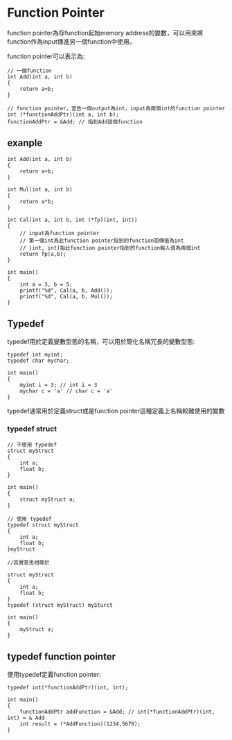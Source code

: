 # Function Pointer

function pointer為存function起始memory address的變數，可以用來將function作為input傳進另一個function中使用。

function pointer可以表示為:

```cpp=1
// 一個function
int Add(int a, int b)
{
    return a+b;
}

// function pointer，宣告一個output為int，input為兩個int的function pointer
int (*functionAddPtr)(int a, int b); 
functionAddPtr = &Add; // 指到Add這個function
```

## exanple

``` cpp=1
int Add(int a, int b)
{
    return a+b;
}

int Mul(int a, int b)
{
    return a*b;
}

int Cal(int a, int b, int (*fp)(int, int))
{
    // input為function pointer
    // 第一個int為此function pointer指到的function回傳值為int
    // (int, int)指此function pointer指到的function輸入值為兩個int
    return fp(a,b);
}

int main()
{
    int a = 3, b = 5;
    printf("%d", Cal(a, b, Add());
    printf("%d", Cal(a, b, Mul());
}
```

## Typedef

typedef用於定義變數型態的名稱，可以用於簡化名稱冗長的變數型態:

```cpp=1
typedef int myint;
typedef char mychar;

int main()
{
    myint i = 3; // int i = 3
    mychar c = 'a' // char c = 'a'
}
```

typedef通常用於定義struct或是function pointer這種定義上名稱較難使用的變數

### typedef struct

```cpp=1
// 不使用 typedef
struct myStruct
{
    int a;
    float b;
}

int main()
{
    struct myStruct a;
}

// 使用 typedef
typedef struct myStruct
{
    int a;
    float b;
}myStruct

//其實意思相等於

struct myStruct
{
    int a;
    float b;
}
typedef (struct myStruct) mySturct

int main()
{
    myStruct a;
}
```

## typedef function pointer

使用typedef定義function pointer:

```cpp=1
typedef int(*functionAddPtr)(int, int);

int main()
{
    functionAddPtr addFunction = &Add; // int(*functionAddPtr)(int, int) = & Add
    int result = (*AddFunction)(1234,5678);
}
```
